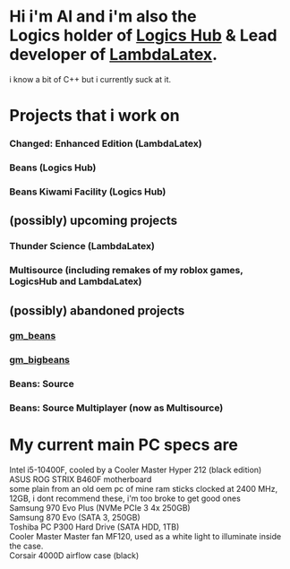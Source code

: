 # Hi i'm Al and i'm also the <br> Logics holder of [Logics Hub](https://github.com/HubsLogic) & Lead developer of [LambdaLatex](https://github.com/LambdaLatex).
i know a bit of C++ but i currently suck at it.

# Projects that i work on
### Changed: Enhanced Edition (LambdaLatex)
### Beans (Logics Hub)
### Beans Kiwami Facility (Logics Hub)
## (possibly) upcoming projects
### Thunder Science (LambdaLatex)
### Multisource (including remakes of my roblox games, LogicsHub and LambdaLatex)

## (possibly) abandoned projects
### [gm_beans](https://steamcommunity.com/sharedfiles/filedetails/?id=2045610499)
### [gm_bigbeans](https://steamcommunity.com/sharedfiles/filedetails/?id=2051821121)
### Beans: Source
### Beans: Source Multiplayer (now as Multisource)

# My current main PC specs are

Intel i5-10400F, cooled by a Cooler Master Hyper 212 (black edition)
<br>
ASUS ROG STRIX B460F motherboard
<br>
some plain from an old oem pc of mine ram sticks clocked at 2400 MHz, 12GB, i dont recommend these, i'm too broke to get good ones
<br>
Samsung 970 Evo Plus (NVMe PCIe 3 4x 250GB)
<br>
Samsung 870 Evo (SATA 3, 250GB)
<br>
Toshiba PC P300 Hard Drive (SATA HDD, 1TB)
<br>
Cooler Master Master fan MF120, used as a white light to illuminate inside the case.
<br>
Corsair 4000D airflow case (black)
